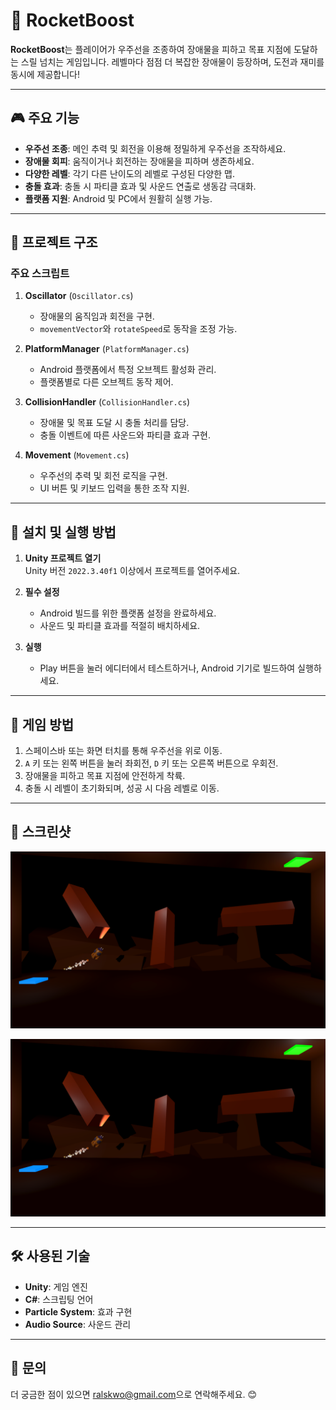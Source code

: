 # 🚀 RocketBoost

**RocketBoost**는 플레이어가 우주선을 조종하여 장애물을 피하고 목표 지점에 도달하는 스릴 넘치는 게임입니다. 레벨마다 점점 더 복잡한 장애물이 등장하며, 도전과 재미를 동시에 제공합니다!

---

## 🎮 주요 기능

- **우주선 조종**: 메인 추력 및 회전을 이용해 정밀하게 우주선을 조작하세요.
- **장애물 회피**: 움직이거나 회전하는 장애물을 피하며 생존하세요.
- **다양한 레벨**: 각기 다른 난이도의 레벨로 구성된 다양한 맵.
- **충돌 효과**: 충돌 시 파티클 효과 및 사운드 연출로 생동감 극대화.
- **플랫폼 지원**: Android 및 PC에서 원활히 실행 가능.

---

## 📂 프로젝트 구조

### 주요 스크립트

1. **Oscillator** (`Oscillator.cs`)

   - 장애물의 움직임과 회전을 구현.
   - `movementVector`와 `rotateSpeed`로 동작을 조정 가능.

2. **PlatformManager** (`PlatformManager.cs`)

   - Android 플랫폼에서 특정 오브젝트 활성화 관리.
   - 플랫폼별로 다른 오브젝트 동작 제어.

3. **CollisionHandler** (`CollisionHandler.cs`)

   - 장애물 및 목표 도달 시 충돌 처리를 담당.
   - 충돌 이벤트에 따른 사운드와 파티클 효과 구현.

4. **Movement** (`Movement.cs`)
   - 우주선의 추력 및 회전 로직을 구현.
   - UI 버튼 및 키보드 입력을 통한 조작 지원.

---

## 🔧 설치 및 실행 방법

1. **Unity 프로젝트 열기**  
   Unity 버전 `2022.3.40f1` 이상에서 프로젝트를 열어주세요.

2. **필수 설정**

   - Android 빌드를 위한 플랫폼 설정을 완료하세요.
   - 사운드 및 파티클 효과를 적절히 배치하세요.

3. **실행**
   - Play 버튼을 눌러 에디터에서 테스트하거나, Android 기기로 빌드하여 실행하세요.

---

## 📜 게임 방법

1. 스페이스바 또는 화면 터치를 통해 우주선을 위로 이동.
2. `A` 키 또는 왼쪽 버튼을 눌러 좌회전, `D` 키 또는 오른쪽 버튼으로 우회전.
3. 장애물을 피하고 목표 지점에 안전하게 착륙.
4. 충돌 시 레벨이 초기화되며, 성공 시 다음 레벨로 이동.

---

## 🎨 스크린샷

![이미지 설명](PlayImage.png)

![이미지 설명](PlayImage2.png)

---

## 🛠️ 사용된 기술

- **Unity**: 게임 엔진
- **C#**: 스크립팅 언어
- **Particle System**: 효과 구현
- **Audio Source**: 사운드 관리

---

## 📧 문의

더 궁금한 점이 있으면 [ralskwo@gmail.com](mailto:ralskwo@gmail.com)으로 연락해주세요. 😊
